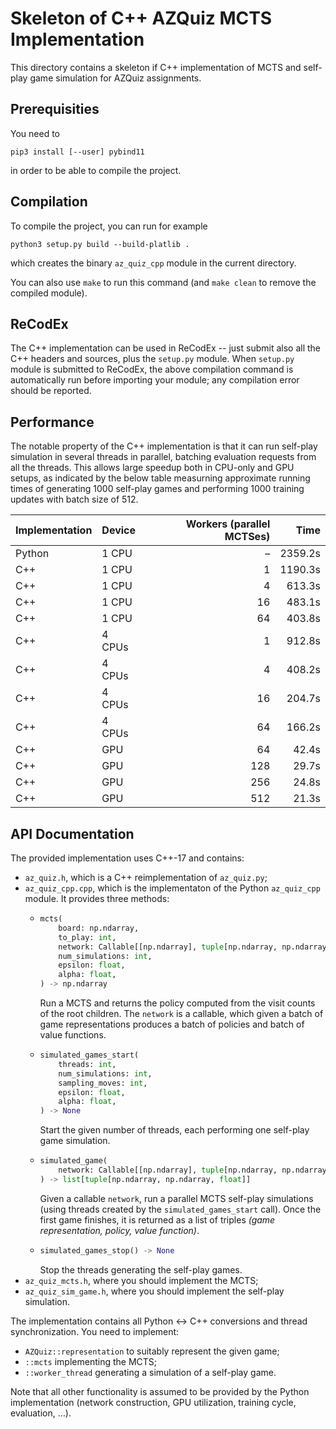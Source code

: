 # Skeleton of C++ AZQuiz MCTS Implementation

This directory contains a skeleton if C++ implementation of MCTS
and self-play game simulation for AZQuiz assignments.

## Prerequisities

You need to
```
pip3 install [--user] pybind11
```
in order to be able to compile the project.

## Compilation

To compile the project, you can run for example
```
python3 setup.py build --build-platlib .
```
which creates the binary `az_quiz_cpp` module in the current directory.

You can also use `make` to run this command (and `make clean` to remove the
compiled module).

## ReCodEx

The C++ implementation can be used in ReCodEx -- just submit also all the
C++ headers and sources, plus the `setup.py` module. When `setup.py` module
is submitted to ReCodEx, the above compilation command is automatically
run before importing your module; any compilation error should be reported.

## Performance

The notable property of the C++ implementation is that it can run self-play
simulation in several threads in parallel, batching evaluation requests from
all the threads. This allows large speedup both in CPU-only and GPU setups,
as indicated by the below table measurning approximate running times of
generating 1000 self-play games and performing 1000 training updates with
batch size of 512.

| Implementation | Device | Workers (parallel MCTSes) | Time |
|:---------------|:-------|--------------------------:|-----:|
| Python | 1 CPU  |   – | 2359.2s |
| C++    | 1 CPU  |   1 | 1190.3s |
| C++    | 1 CPU  |   4 |  613.3s |
| C++    | 1 CPU  |  16 |  483.1s |
| C++    | 1 CPU  |  64 |  403.8s |
| C++    | 4 CPUs |   1 |  912.8s |
| C++    | 4 CPUs |   4 |  408.2s |
| C++    | 4 CPUs |  16 |  204.7s |
| C++    | 4 CPUs |  64 |  166.2s |
| C++    | GPU    |  64 |   42.4s |
| C++    | GPU    | 128 |   29.7s |
| C++    | GPU    | 256 |   24.8s |
| C++    | GPU    | 512 |   21.3s |

## API Documentation

The provided implementation uses C++-17 and contains:
- `az_quiz.h`, which is a C++ reimplementation of `az_quiz.py`;
- `az_quiz_cpp.cpp`, which is the implementaton of the Python `az_quiz_cpp` module.
  It provides three methods:
  - ```python
    mcts(
        board: np.ndarray,
        to_play: int,
        network: Callable[[np.ndarray], tuple[np.ndarray, np.ndarray]],
        num_simulations: int,
        epsilon: float,
        alpha: float,
    ) -> np.ndarray
    ```
    Run a MCTS and returns the policy computed from the visit counts of the
    root children. The `network` is a callable, which given a batch of game
    representations produces a batch of policies and batch of value functions.
  - ```python
    simulated_games_start(
        threads: int,
        num_simulations: int,
        sampling_moves: int,
        epsilon: float,
        alpha: float,
    ) -> None
    ```
    Start the given number of threads, each performing one self-play game
    simulation.
  - ```python
    simulated_game(
        network: Callable[[np.ndarray], tuple[np.ndarray, np.ndarray]],
    ) -> list[tuple[np.ndarray, np.ndarray, float]]
    ```
    Given a callable `network`, run a parallel MCTS self-play simulations (using
    threads created by the `simulated_games_start` call). Once the first game
    finishes, it is returned as a list of triples _(game representation, policy,
    value function)_.
  - ```python
    simulated_games_stop() -> None
    ```
    Stop the threads generating the self-play games.
- `az_quiz_mcts.h`, where you should implement the MCTS;
- `az_quiz_sim_game.h`, where you should implement the self-play simulation.

The implementation contains all Python ↔ C++ conversions and thread synchronization.
You need to implement:
- `AZQuiz::representation` to suitably represent the given game;
- `::mcts` implementing the MCTS;
- `::worker_thread` generating a simulation of a self-play game.

Note that all other functionality is assumed to be provided by the Python
implementation (network construction, GPU utilization, training cycle, evaluation, …).
